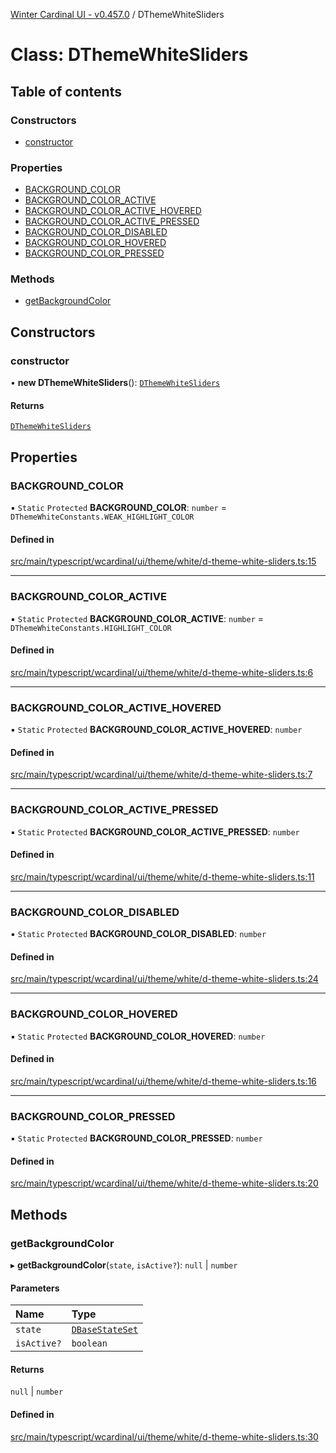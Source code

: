 [Winter Cardinal UI - v0.457.0](../index.md) / DThemeWhiteSliders

# Class: DThemeWhiteSliders

## Table of contents

### Constructors

- [constructor](DThemeWhiteSliders.md#constructor)

### Properties

- [BACKGROUND\_COLOR](DThemeWhiteSliders.md#background_color)
- [BACKGROUND\_COLOR\_ACTIVE](DThemeWhiteSliders.md#background_color_active)
- [BACKGROUND\_COLOR\_ACTIVE\_HOVERED](DThemeWhiteSliders.md#background_color_active_hovered)
- [BACKGROUND\_COLOR\_ACTIVE\_PRESSED](DThemeWhiteSliders.md#background_color_active_pressed)
- [BACKGROUND\_COLOR\_DISABLED](DThemeWhiteSliders.md#background_color_disabled)
- [BACKGROUND\_COLOR\_HOVERED](DThemeWhiteSliders.md#background_color_hovered)
- [BACKGROUND\_COLOR\_PRESSED](DThemeWhiteSliders.md#background_color_pressed)

### Methods

- [getBackgroundColor](DThemeWhiteSliders.md#getbackgroundcolor)

## Constructors

### constructor

• **new DThemeWhiteSliders**(): [`DThemeWhiteSliders`](DThemeWhiteSliders.md)

#### Returns

[`DThemeWhiteSliders`](DThemeWhiteSliders.md)

## Properties

### BACKGROUND\_COLOR

▪ `Static` `Protected` **BACKGROUND\_COLOR**: `number` = `DThemeWhiteConstants.WEAK_HIGHLIGHT_COLOR`

#### Defined in

[src/main/typescript/wcardinal/ui/theme/white/d-theme-white-sliders.ts:15](https://github.com/winter-cardinal/winter-cardinal-ui/blob/v0.457.0/src/main/typescript/wcardinal/ui/theme/white/d-theme-white-sliders.ts#L15)

___

### BACKGROUND\_COLOR\_ACTIVE

▪ `Static` `Protected` **BACKGROUND\_COLOR\_ACTIVE**: `number` = `DThemeWhiteConstants.HIGHLIGHT_COLOR`

#### Defined in

[src/main/typescript/wcardinal/ui/theme/white/d-theme-white-sliders.ts:6](https://github.com/winter-cardinal/winter-cardinal-ui/blob/v0.457.0/src/main/typescript/wcardinal/ui/theme/white/d-theme-white-sliders.ts#L6)

___

### BACKGROUND\_COLOR\_ACTIVE\_HOVERED

▪ `Static` `Protected` **BACKGROUND\_COLOR\_ACTIVE\_HOVERED**: `number`

#### Defined in

[src/main/typescript/wcardinal/ui/theme/white/d-theme-white-sliders.ts:7](https://github.com/winter-cardinal/winter-cardinal-ui/blob/v0.457.0/src/main/typescript/wcardinal/ui/theme/white/d-theme-white-sliders.ts#L7)

___

### BACKGROUND\_COLOR\_ACTIVE\_PRESSED

▪ `Static` `Protected` **BACKGROUND\_COLOR\_ACTIVE\_PRESSED**: `number`

#### Defined in

[src/main/typescript/wcardinal/ui/theme/white/d-theme-white-sliders.ts:11](https://github.com/winter-cardinal/winter-cardinal-ui/blob/v0.457.0/src/main/typescript/wcardinal/ui/theme/white/d-theme-white-sliders.ts#L11)

___

### BACKGROUND\_COLOR\_DISABLED

▪ `Static` `Protected` **BACKGROUND\_COLOR\_DISABLED**: `number`

#### Defined in

[src/main/typescript/wcardinal/ui/theme/white/d-theme-white-sliders.ts:24](https://github.com/winter-cardinal/winter-cardinal-ui/blob/v0.457.0/src/main/typescript/wcardinal/ui/theme/white/d-theme-white-sliders.ts#L24)

___

### BACKGROUND\_COLOR\_HOVERED

▪ `Static` `Protected` **BACKGROUND\_COLOR\_HOVERED**: `number`

#### Defined in

[src/main/typescript/wcardinal/ui/theme/white/d-theme-white-sliders.ts:16](https://github.com/winter-cardinal/winter-cardinal-ui/blob/v0.457.0/src/main/typescript/wcardinal/ui/theme/white/d-theme-white-sliders.ts#L16)

___

### BACKGROUND\_COLOR\_PRESSED

▪ `Static` `Protected` **BACKGROUND\_COLOR\_PRESSED**: `number`

#### Defined in

[src/main/typescript/wcardinal/ui/theme/white/d-theme-white-sliders.ts:20](https://github.com/winter-cardinal/winter-cardinal-ui/blob/v0.457.0/src/main/typescript/wcardinal/ui/theme/white/d-theme-white-sliders.ts#L20)

## Methods

### getBackgroundColor

▸ **getBackgroundColor**(`state`, `isActive?`): ``null`` \| `number`

#### Parameters

| Name | Type |
| :------ | :------ |
| `state` | [`DBaseStateSet`](../interfaces/DBaseStateSet.md) |
| `isActive?` | `boolean` |

#### Returns

``null`` \| `number`

#### Defined in

[src/main/typescript/wcardinal/ui/theme/white/d-theme-white-sliders.ts:30](https://github.com/winter-cardinal/winter-cardinal-ui/blob/v0.457.0/src/main/typescript/wcardinal/ui/theme/white/d-theme-white-sliders.ts#L30)
